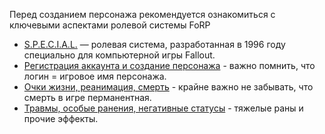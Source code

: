 Перед созданием персонажа рекомендуется ознакомиться с ключевыми аспектами ролевой системы FoRP

- [S.P.E.C.I.A.L.](/info/start/special/) — ролевая система, разработанная в 1996 году специально для компьютерной игры Fallout.
- [Регистрация аккаунта и создание персонажа](/info/start/reg1) - важно помнить, что логин = игровое имя персонажа.
- [Очки жизни, реанимация, cмерть](/info/start/hp) - крайне важно не забывать, что смерть в игре перманентная.
- [Травмы, особые ранения, негативные статусы](/info/start/status) - тяжелые раны и прочие эффекты.

